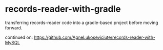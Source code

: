 # records-reader-with-gradle
transferring records-reader code into a gradle-based project before moving forward. 

continued on: https://github.com/AgneLukoseviciute/records-reader-with-MySQL
